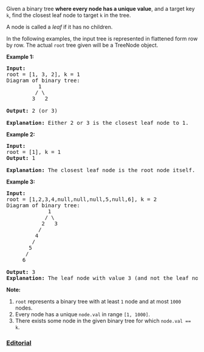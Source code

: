 Given a binary tree **where every node has a unique value**, and a target key `k`, find the closest leaf node to target `k` in the tree.

A node is called a *leaf* if it has no children.

In the following examples, the input tree is represented in flattened form row by row. The actual `root` tree given will be a TreeNode object.

**Example 1:**
<pre>
<b>Input:</b>
root = [1, 3, 2], k = 1
Diagram of binary tree:
          1
         / \
        3   2

<b>Output:</b> 2 (or 3)

<b>Explanation:</b> Either 2 or 3 is the closest leaf node to 1.
</pre>

**Example 2:**
<pre>
<b>Input:</b>
root = [1], k = 1
<b>Output:</b> 1

<b>Explanation:</b> The closest leaf node is the root node itself.
</pre>

**Example 3:**
<pre>
<b>Input:</b>
root = [1,2,3,4,null,null,null,5,null,6], k = 2
Diagram of binary tree:
             1
            / \
           2   3
          /
         4
        /
       5
      /
     6

<b>Output:</b> 3
<b>Explanation:</b> The leaf node with value 3 (and not the leaf node with value 6) is closest to the node with value 2.
</pre>

**Note:**

 1. `root` represents a binary tree with at least `1` node and at most `1000` nodes.
 2. Every node has a unique `node.val` in range `[1, 1000]`.
 3. There exists some node in the given binary tree for which `node.val == k`.

### [Editorial](https://leetcode.com/articles/closest-leaf-in-binary-tree/)
